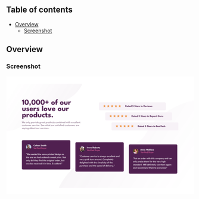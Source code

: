 
## Table of contents

- [Overview](#overview)
  - [Screenshot](#screenshot)

## Overview

### Screenshot

![](./screenshot.png)